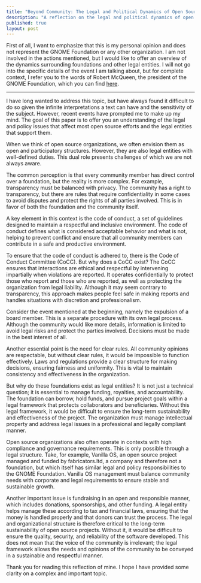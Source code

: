 ```yaml
---
title: "Beyond Community: The Legal and Political Dynamics of Open Source"
description: "A reflection on the legal and political dynamics of open source organizations."
published: true
layout: post
---
```


First of all, I want to emphasize that this is my personal opinion and does not represent the GNOME Foundation or any other organization. I am not involved in the actions mentioned, but I would like to offer an overview of the dynamics surrounding foundations and other legal entities. I will not go into the specific details of the event I am talking about, but for complete context, I refer you to the words of Robert McQueen, the president of the GNOME Foundation, which you can find [here](https://discourse.gnome.org/t/updates-to-the-gnome-foundation-board-of-directors-roster/22201/8?u=mirkobrombin).

---

I have long wanted to address this topic, but have always found it difficult to do so given the infinite interpretations a text can have and the sensitivity of the subject. However, recent events have prompted me to make up my mind. The goal of this paper is to offer you an understanding of the legal and policy issues that affect most open source efforts and the legal entities that support them.

When we think of open source organizations, we often envision them as open and participatory structures. However, they are also legal entities with well-defined duties. This dual role presents challenges of which we are not always aware.

The common perception is that every community member has direct control over a foundation, but the reality is more complex. For example, transparency must be balanced with privacy. The community has a right to transparency, but there are rules that require confidentiality in some cases to avoid disputes and protect the rights of all parties involved. This is in favor of both the foundation and the community itself.

A key element in this context is the code of conduct, a set of guidelines designed to maintain a respectful and inclusive environment. The code of conduct defines what is considered acceptable behavior and what is not, helping to prevent conflict and ensure that all community members can contribute in a safe and productive environment.

To ensure that the code of conduct is adhered to, there is the Code of Conduct Committee (CoCC). But why does a CoCC exist? The CoCC ensures that interactions are ethical and respectful by intervening impartially when violations are reported. It operates confidentially to protect those who report and those who are reported, as well as protecting the organization from legal liability. Although it may seem contrary to transparency, this approach makes people feel safe in making reports and handles situations with discretion and professionalism.

Consider the event mentioned at the beginning, namely the expulsion of a board member. This is a separate procedure with its own legal process. Although the community would like more details, information is limited to avoid legal risks and protect the parties involved. Decisions must be made in the best interest of all.

Another essential point is the need for clear rules. All community opinions are respectable, but without clear rules, it would be impossible to function effectively. Laws and regulations provide a clear structure for making decisions, ensuring fairness and uniformity. This is vital to maintain consistency and effectiveness in the organization.

But why do these foundations exist as legal entities? It is not just a technical question; it is essential to manage funding, royalties, and accountability. The foundation can borrow, hold funds, and pursue project goals within a legal framework that protects collaborators and beneficiaries. Without this legal framework, it would be difficult to ensure the long-term sustainability and effectiveness of the project. The organization must manage intellectual property and address legal issues in a professional and legally compliant manner.

Open source organizations also often operate in contexts with high compliance and governance requirements. This is only possible through a legal structure. Take, for example, Vanilla OS, an open source project managed and funded by fabricators.ltd, a company and therefore not a foundation, but which itself has similar legal and policy responsibilities to the GNOME Foundation. Vanilla OS management must balance community needs with corporate and legal requirements to ensure stable and sustainable growth.

Another important issue is fundraising in an open and responsible manner, which includes donations, sponsorships, and other funding. A legal entity helps manage these according to tax and financial laws, ensuring that the money is handled properly and that donors can trust the process. The legal and organizational structure is therefore critical to the long-term sustainability of open source projects. Without it, it would be difficult to ensure the quality, security, and reliability of the software developed. This does not mean that the voice of the community is irrelevant; the legal framework allows the needs and opinions of the community to be conveyed in a sustainable and respectful manner.

Thank you for reading this reflection of mine. I hope I have provided some clarity on a complex and important topic.